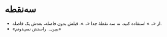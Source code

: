 # سه‌نقطه

- از «…» استفاده کنید، نه سه نقطهٔ جدا «...». قبلش بدون فاصله، بعدش یک فاصله.
- «ببین… راستش نمی‌دونم»
